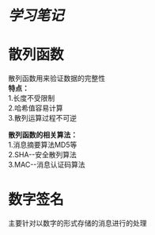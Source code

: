 _学习笔记_  
===
散列函数
===
散列函数用来验证数据的完整性  
**特点：**  
1.长度不受限制  
2.哈希值容易计算  
3.散列运算过程不可逆  

**散列函数的相关算法：**  
1.消息摘要算法MD5等  
2.SHA--安全散列算法  
3.MAC--消息认证码算法  

数字签名  
== 
主要针对以数字的形式存储的消息进行的处理  

  
